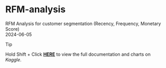# RFM-analysis
RFM Analysis for customer segmentation (Recency, Frequency, Monetary Score) \
2024-06-05

> [!TIP]
> Hold Shift + Click [**HERE**](https://www.kaggle.com/code/joyccheng/rfm-analysis-for-customer-segmentation/) to view the full documentation and charts on *Kaggle*.
